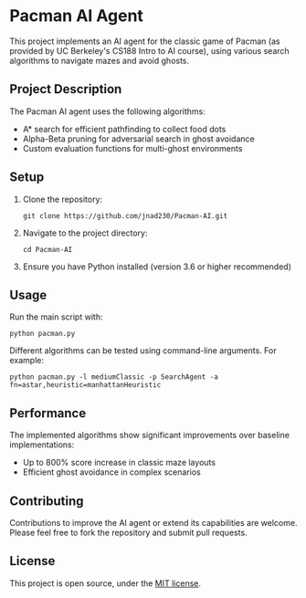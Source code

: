 # Pacman AI Agent

This project implements an AI agent for the classic game of Pacman (as provided by UC Berkeley's CS188 Intro to AI course), using various search algorithms to navigate mazes and avoid ghosts.

## Project Description

The Pacman AI agent uses the following algorithms:
- A* search for efficient pathfinding to collect food dots
- Alpha-Beta pruning for adversarial search in ghost avoidance
- Custom evaluation functions for multi-ghost environments

## Setup

1. Clone the repository:
   ```
   git clone https://github.com/jnad230/Pacman-AI.git
   ```
2. Navigate to the project directory:
   ```
   cd Pacman-AI
   ```
3. Ensure you have Python installed (version 3.6 or higher recommended)

## Usage

Run the main script with:

```
python pacman.py
```

Different algorithms can be tested using command-line arguments. For example:

```
python pacman.py -l mediumClassic -p SearchAgent -a fn=astar,heuristic=manhattanHeuristic
```

## Performance

The implemented algorithms show significant improvements over baseline implementations:
- Up to 800% score increase in classic maze layouts
- Efficient ghost avoidance in complex scenarios

## Contributing

Contributions to improve the AI agent or extend its capabilities are welcome. Please feel free to fork the repository and submit pull requests.

## License

This project is open source, under the [MIT license](LICENSE).
